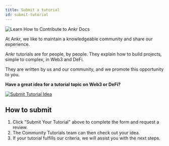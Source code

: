 ```yaml
---
title: Submit a tutorial
id: submit-tutorial
---
```


![Learn How to Contribute to Ankr Docs](https://i.imgur.com/J4rMRUBl.png)

At Ankr, we like to maintain a knowledgeable community and share our experience.

Ankr tutorials are for people, by people. They explain how to build projects, simple to complex, in Web3 and DeFi.

They are written by us and our community, and we promote this opportunity to you.

**Have a great idea for a tutorial topic on Web3 or DeFi?**

[![Submit Tutorial Idea](https://i.imgur.com/2WgRzPe.png)](https://github.com/Ankr-network/ankr-docs/issues/new?assignees=&labels=&template=propose-new-content.md&title=)

## How to submit

1. Click "Submit Your Tutorial" above to complete the form and request a review.
2. The Community Tutorials team can then check out your idea. 
3. If your tutorial fulfills our criteria, we will assist you with the next steps.


